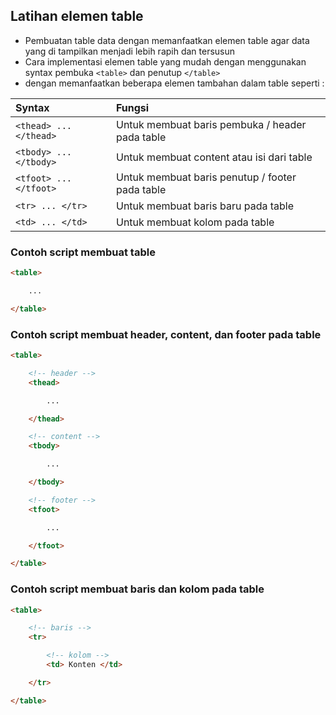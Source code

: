 ## Latihan elemen table
  - Pembuatan table data dengan memanfaatkan elemen table agar data yang di tampilkan menjadi lebih rapih dan tersusun
  - Cara implementasi elemen table yang mudah dengan menggunakan syntax pembuka `<table>` dan penutup `</table>`
  - dengan memanfaatkan beberapa elemen tambahan dalam table seperti :

  | Syntax | Fungsi     |
  | :------------- | :------------- |
  | `<thead> ... </thead>`      | Untuk membuat baris pembuka / header pada table       |
  | `<tbody> ... </tbody>`      | Untuk membuat content atau isi dari table      |
  | `<tfoot> ... </tfoot>`      | Untuk membuat baris penutup / footer pada table       |
  | `<tr> ... </tr>`      | Untuk membuat baris baru pada table       |
  | `<td> ... </td>`      | Untuk membuat kolom pada table       |

### Contoh script membuat table

```html
<table>

	...

</table>
```

### Contoh script membuat header, content, dan footer pada table

```html
<table>

	<!-- header -->
	<thead>

		...

	</thead>

	<!-- content -->
	<tbody>

		...

	</tbody>

	<!-- footer -->
	<tfoot>

		...

	</tfoot>

</table>
```
### Contoh script membuat baris dan kolom pada table

```html
<table>

	<!-- baris -->
	<tr>

		<!-- kolom -->
		<td> Konten </td>

	</tr>

</table>
```